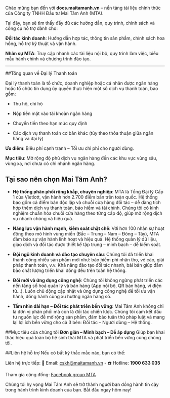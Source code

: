 
Chào mừng bạn đến với **docs.maitamanh.vn** – nền tảng tài liệu chính thức của Công ty TNHH Đầu tư Mai Tâm Anh (MTA).

Tại đây, bạn sẽ tìm thấy đầy đủ các hướng dẫn, quy trình, chính sách và công cụ hỗ trợ dành cho:

**Đối tác kinh doanh**:
Hướng dẫn hợp tác, thông tin sản phẩm, chính sách hoa hồng, hỗ trợ kỹ thuật và vận hành.

**Nhân sự MTA**:
Truy cập nhanh các tài liệu nội bộ, quy trình làm việc, biểu mẫu hành chính và chương trình đào tạo.
***

##Tổng quan về Đại lý Thanh toán

Đại lý thanh toán là tổ chức, doanh nghiệp hoặc cá nhân được ngân hàng hoặc tổ chức tín dụng ủy quyền thực hiện một số dịch vụ thanh toán, bao gồm:

* Thu hộ, chi hộ

* Nộp tiền mặt vào tài khoản ngân hàng

* Chuyển tiền theo hạn mức quy định

* Các dịch vụ thanh toán cơ bản khác (tùy theo thỏa thuận giữa ngân hàng và đại lý)

**Ưu điểm**: Biểu phí cạnh tranh – Tối ưu chi phí cho người dùng.

**Mục tiêu**: Mở rộng độ phủ dịch vụ ngân hàng đến các khu vực vùng sâu, vùng xa, nơi chưa có chi nhánh ngân hàng.

## Tại sao nên chọn Mai Tâm Anh?

   * **Hệ thống phân phối rộng khắp, chuyên nghiệp**:
MTA là Tổng Đại lý Cấp 1 của Vietlott, vận hành hơn 2.700 điểm bán trên toàn quốc.
Hệ thống bao gồm cả điểm bán độc lập và chuỗi cửa hàng đối tác – dễ dàng tích hợp thêm dịch vụ thanh toán, bảo hiểm và tài chính.
Chúng tôi có kinh nghiệm chuẩn hóa chuỗi cửa hàng theo từng cấp độ, giúp mở rộng dịch vụ nhanh chóng và hiệu quả.

   * **Năng lực vận hành mạnh, kiểm soát chặt chẽ**:
Với hơn 100 nhân sự hoạt động theo mô hình vùng miền (Bắc – Trung – Nam – Đông – Tây), MTA đảm bảo sự vận hành linh hoạt và hiệu quả.
Hệ thống quản lý dữ liệu, giao dịch và đối tác được thiết kế tập trung – minh bạch – dễ kiểm soát.

   * **Đội ngũ kinh doanh và đào tạo chuyên sâu**:
Chúng tôi đã triển khai thành công nhiều sản phẩm mới như: bảo hiểm phi nhân thọ, vé cào, giải pháp thanh toán, v.v.
Khả năng đào tạo đối tác nhanh, bài bản giúp đảm bảo chất lượng triển khai đồng đều trên toàn hệ thống.

   * **Đổi mới và ứng dụng công nghệ**:
Chúng tôi không ngừng phát triển các nền tảng số hoá quản lý và bán hàng (App nội bộ, QR bán hàng, ví điện tử...).
Luôn chủ động cập nhật và ứng dụng công nghệ để tối ưu vận hành, đồng hành cùng xu hướng ngân hàng số.

   * **Tầm nhìn dài hạn – Đối tác phát triển bền vững**:
Mai Tâm Anh không chỉ là đơn vị phân phối mà còn là đối tác chiến lược.
Chúng tôi cam kết đầu tư nguồn lực để mở rộng sản phẩm, đảm bảo tuân thủ pháp luật và mang lại lợi ích bền vững cho cả 3 bên:
Đối tác – Người dùng – Hệ thống.


##Mục tiêu của chúng tôi
   **Đơn giản – Minh bạch – Dễ áp dụng**
Giúp bạn khai thác hiệu quả toàn bộ hệ sinh thái MTA và phát triển bền vững cùng chúng tôi.

##Liên hệ hỗ trợ
Nếu có bất kỳ thắc mắc nào, bạn có thể:

Liên hệ trực tiếp:
📧 Email: [cskh@maitamanh.vn](mailto:cskh@maitamanh.vn) - ☎️ Hotline: **1900 633 035**

Tham gia cộng đồng: [Facebook group MTA](https://www.facebook.com/maitamanhdailyvietlott/)

Chúng tôi hy vọng Mai Tâm Anh sẽ trở thành người bạn đồng hành tin cậy trong hành trình kinh doanh của bạn.
Bắt đầu ngay hôm nay!